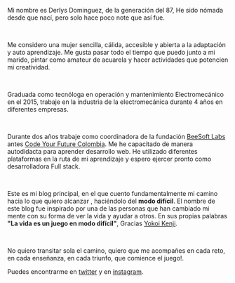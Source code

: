 <p>Mi nombre es Derlys Dominguez, de la generación del 87, He sido nómada desde que nací, pero solo hace poco note que así fue.</p><br>

<p>Me considero una mujer sencilla, cálida, accesible y abierta a la adaptación y auto aprendizaje. Me gusta pasar todo el tiempo que puedo junto a mi marido, pintar como amateur de acuarela y hacer actividades que potencien mi creatividad.</p><br>

<p>Graduada como tecnóloga en operación y mantenimiento Electromecánico en el 2015, trabaje en la industria de la electromecánica durante 4 años en diferentes empresas.</p><br>

<p>Durante dos años trabaje como coordinadora de la fundación  <a href="https://beesoftlabs.dev/es/inicio" target="_blank">BeeSoft Labs</a> antes <a href="https://codeyourfuture.io/colombia/" target="_blank">Code Your Future Colombia</a>. Me he capacitado de manera autodidacta para aprender desarrollo web. He utilizado diferentes plataformas en la ruta de mi aprendizaje y espero ejercer pronto como desarrolladora Full stack.</p><br>

<p>Este es mi blog principal, en el que cuento fundamentalmente mi camino hacia lo que quiero alcanzar , haciéndolo del <b>modo difícil</b>. El nombre de este blog fue inspirado por una de las personas que han cambiado mi mente con su forma de ver la vida y ayudar a otros. En sus propias palabras <b>"La vida es un juego en modo difícil"</b>, Gracias <a href="https://yokoikenjidiaz.com/" target="_blank">Yokoi Kenji</a>.</p><br>

<p>No quiero transitar sola el camino, quiero que me acompañes en cada reto, en cada enseñanza, en cada triunfo, que comience el juego!.</p>Puedes encontrarme en <a href="https://twitter.com/derlys_paola" target="_blank">twitter</a> y en <a href="https://www.instagram.com/derlysdm/">instagram</a>.
